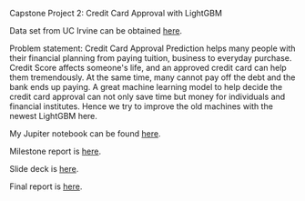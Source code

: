 Capstone Project 2: Credit Card Approval with LightGBM

Data set from UC Irvine can be obtained [here](https://archive.ics.uci.edu/ml/datasets/credit+approval).

Problem statement: Credit Card Approval Prediction helps many people with their financial planning from paying tuition, business to everyday purchase. Credit Score affects someone's life, and an approved credit card can help them tremendously. At the same time, many cannot pay off the debt and the bank ends up paying. A great machine learning model to help decide the credit card approval can not only save time but money for individuals and financial institutes. Hence we try to improve the old machines with the newest LightGBM here.

My Jupiter notebook can be found [here](https://github.com/hanhuyen3710/Spring-Board-Capstone-Project-2/blob/master/Capstone%20Project%202%20Credit%20Card%20Approval%20Prediction.ipynb).

Milestone report is [here](https://docs.google.com/document/d/1zGlBkhTMD86euCpwgBKb3aah32Pejs84zJjc_cUccKs/edit?usp=sharing).

Slide deck is [here](https://spark.adobe.com/video/hHRvWPWfgSYhs).

Final report is [here](https://docs.google.com/document/d/e/2PACX-1vRfjXbHnyWHb0N5vH2G1HVqc3BPix8N9NJsIAKszDqtL7FbTBWdIqsGOOduQfSVE2eBNfz9Sn6E2alv/pub).

